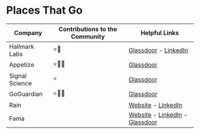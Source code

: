 # Places That Go

|   Company      |Contributions to the Community |Helpful Links                      |
|----------------|-------------------------------|-------------------------------|
|Hallmark Labs   |⭐🎤                           |[Glassdoor](https://www.glassdoor.com/Reviews/Hallmark-Labs-Reviews-E741856.htm) - [LinkedIn](https://www.linkedin.com/company/hallmarklabs/)            |
|Appetize        |⭐📣🎤                         |[Glassdoor](https://www.glassdoor.com/Overview/Working-at-Appetize-EI_IE1462014.11,19.htm)  |
|Signal Science  |⭐                             |[Glassdoor](https://www.glassdoor.com/Reviews/Signal-Sciences-Reviews-E1441773.htm)         |
|GoGuardian      |⭐📣🎤                         |[Glassdoor](https://www.glassdoor.com/Overview/Working-at-GoGuardian-EI_IE1065069.11,21.htm)|
|Rain      |                         |[Website](https://rain.us/) - [LinkedIn](https://www.linkedin.com/company/rain-us/)|
|Fama            |                               |[Website](https://fama.io/) - [LinkedIn](https://www.linkedin.com/company/fama-tech/) - [Glassdoor](https://www.glassdoor.com/Overview/Working-at-Fama-Technologies-EI_IE1907713.11,28.htm)
